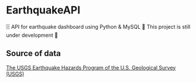 # EarthquakeAPI
🗄️ API for earthquake dashboard using Python & MySQL
🚧 This project is still under development 🚧

## Source of data
[The USGS Earthquake Hazards Program of the U.S. Geological Survey (USGS)](https://earthquake.usgs.gov/)

